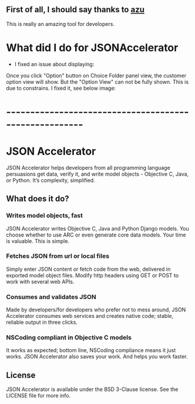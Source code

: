 
## First of all, I should say thanks to [azu](https://github.com/azu)

This is really an amazing tool for developers.

# What did I do for JSONAccelerator

- I fixed an issue about displaying:

Once you click "Option" button on Choice Folder panel view, the customer option view will show. But the "Option View" can not be fully shown. This is due to constrains. I fixed it, see below image:








# ------------------------------------------------------
# JSON Accelerator

JSON Accelerator helps developers from all programming language persuasions get data, verify it, and write model objects - Objective C, Java, or Python. It’s complexity, simplified.

## What does it do?

### Writes model objects, fast

JSON Accelerator writes Objective C, Java and Python Django models. You choose whether to use ARC or even generate core data models. Your time is valuable. This is simple.

### Fetches JSON from url or local files

Simply enter JSON content or fetch code from the web, delivered in exported model object files. Modify http headers using GET or POST to work with several web APIs.

### Consumes and validates JSON

Made by developers/for developers who prefer not to mess around, JSON Accelerator consumes web services and creates native code; stable, reliable output in three clicks.

### NSCoding compliant in Objective C models

It works as expected; bottom line, NSCoding compliance means it just works. JSON Accelerator also saves your work. And helps you work faster.

## License

JSON Accelerator is available under the BSD 3-Clause license. See the LICENSE file for more info.
